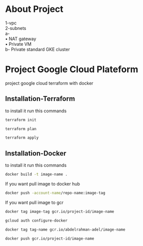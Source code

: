 # About Project
1-vpc
<br />
2-subnets
<br />
  a-
  <br />
    • NAT gateway
    <br />
    • Private VM
    <br />
  b-
    Private standard GKE cluster
    
# Project Google Cloud Plateform

project google cloud terraform with docker

## Installation-Terraform

to install it run this commands

```bash
terraform init
```
```bash
terraform plan
```
```bash
terraform apply
```
## Installation-Docker

to install it run this commands

```bash
docker build -t image-name .
```
If you want pull image to docker hub

```bash
docker push -account-name/repo-name:image-tag
```
If you want pull image to gcr

```bash
docker tag image-tag gcr.io/project-id/image-name
```
```bash
gcloud auth configure-docker
```
```bash
docker tag tag-name gcr.io/abdelrahman-adel/image-name
```
```bash
docker push gcr.io/project-id/image-name
```
